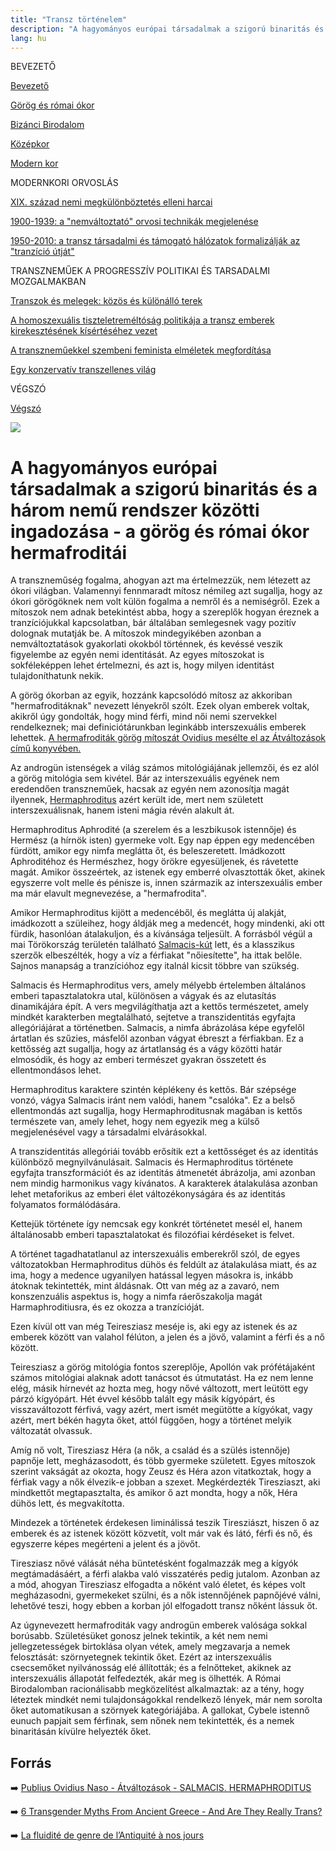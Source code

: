 ```yaml
---
title: "Transz történelem"
description: "A hagyományos európai társadalmak a szigorú binaritás és a három nemű rendszer közötti ingadozása - a görög és római ókor hermafroditái"
lang: hu
---
```


<div class="floating-columns">

<div class="floating-bar">

BEVEZETŐ

[Bevezető](/#/entry?id=transz-tortenelem)

[Görög és római ókor](/#/entry?id=transz-tortenelem-gorog-es-romai-okor)

[Bizánci Birodalom](/#/entry?id=transz-tortenelem-bizanci-birodalom)

[Középkor](/#/entry?id=transz-tortenelem-kozepkor)

[Modern kor](/#/entry?id=transz-tortenelem-modern-kor)

MODERNKORI ORVOSLÁS

[XIX. század nemi megkülönböztetés elleni harcai](/#/entry?id=transz-tortenelem-xix-szazad)

[1900-1939: a "nemváltoztató" orvosi technikák megjelenése](/#/entry?id=transz-tortenelem-nemvaltoztato-orvosi-technikak-megjelenese)

[1950-2010: a transz társadalmi és támogató hálózatok formalizálják az "tranzíció útját"](/#/entry?id=transz-tortenelem-xx-szazad)

TRANSZNEMŰEK A PROGRESSZÍV POLITIKAI ÉS TARSADALMI MOZGALMAKBAN

[Transzok és melegek: közös és különálló terek](/#/entry?id=transz-tortenelem-transzok-es-melegek)

[A homoszexuális tiszteletreméltóság politikája a transz emberek kirekesztésének kísértéséhez vezet](/#/entry?id=transz-tortenelem-meleg-tisztelet-transz-kirekesztes)

[A transzneműekkel szembeni feminista elméletek megfordítása](/#/entry?id=transz-tortenelem-feminista-elmeletek-megforditasa)

[Egy konzervatív transzellenes világ](/#/entry?id=transz-tortenelem-konzervativ-transzellenes-vilag)

VÉGSZÓ

[Végszó](/#/entry?id=transz-tortenelem-konkluzio)

</div>

<div class="wiki-content">

<div class="header-image"><img src="assets/images/undraw_moving.svg" /></div>

# A hagyományos európai társadalmak a szigorú binaritás és a három nemű rendszer közötti ingadozása - a görög és római ókor hermafroditái

A transzneműség fogalma, ahogyan azt ma értelmezzük, nem létezett az ókori világban. Valamennyi fennmaradt mítosz némileg azt sugallja, hogy az ókori görögöknek nem volt külön fogalma a nemről és a nemiségről. Ezek a mítoszok nem adnak betekintést abba, hogy a szereplők hogyan éreznek a tranzíciójukkal kapcsolatban, bár általában semlegesnek vagy pozitív dolognak mutatják be. A mítoszok mindegyikében azonban a nemváltoztatások gyakorlati okokból történnek, és kevéssé veszik figyelembe az egyén nemi identitását. Az egyes mítoszokat is sokféleképpen lehet értelmezni, és azt is, hogy milyen identitást tulajdoníthatunk nekik.

A görög ókorban az egyik, hozzánk kapcsolódó mítosz az akkoriban "hermafroditáknak" nevezett lényekről szólt. Ezek olyan emberek voltak, akikről úgy gondolták, hogy mind férfi, mind női nemi szervekkel rendelkeznek; mai definiciótárunkban leginkább interszexuális emberek lehettek. [A hermafroditák görög mítoszát Ovidius mesélte el az Átváltozások című konyvében.](https://mek.oszk.hu/03600/03690/03690.htm#29)

Az androgün istenségek a világ számos mitológiájának jellemzői, és ez alól a görög mitológia sem kivétel. Bár az interszexuális egyének nem eredendően transzneműek, hacsak az egyén nem azonosítja magát ilyennek, [Hermaphroditus](https://hu.wikipedia.org/wiki/Hermaphroditosz) azért került ide, mert nem született interszexuálisnak, hanem isteni mágia révén alakult át.

Hermaphroditus Aphrodité (a szerelem és a leszbikusok istennője) és Hermész (a hírnök isten) gyermeke volt. Egy nap éppen egy medencében fürdött, amikor egy nimfa meglátta őt, és beleszeretett. Imádkozott Aphroditéhoz és Hermészhez, hogy örökre egyesüljenek, és rávetette magát. Amikor összeértek, az istenek egy emberré olvasztották őket, akinek egyszerre volt melle és pénisze is, innen származik az interszexuális ember ma már elavult megnevezése, a "hermafrodita".

Amikor Hermaphroditus kijött a medencéből, és meglátta új alakját, imádkozott a szüleihez, hogy áldják meg a medencét, hogy mindenki, aki ott fürdik, hasonlóan átalakuljon, és a kívánsága teljesült. A forrásból végül a mai Törökország területén található [Salmacis-kút](https://en.wikipedia.org/wiki/Salmacis_(fountain)) lett, és a klasszikus szerzők elbeszélték, hogy a víz a férfiakat "nőiesítette", ha ittak belőle. Sajnos manapság a tranzícióhoz egy italnál kicsit többre van szükség.

Salmacis és Hermaphroditus vers, amely mélyebb értelemben általános emberi tapasztalatokra utal, különösen a vágyak és az elutasítás dinamikájára épít. A vers megvilágíthatja azt a kettős természetet, amely mindkét karakterben megtalálható, sejtetve a transzidentitás egyfajta allegóriájárat a történetben.
Salmacis, a nimfa ábrázolása képe egyfelől ártatlan és szűzies, másfelől azonban vágyat ébreszt a férfiakban. Ez a kettősség azt sugallja, hogy az ártatlanság és a vágy közötti határ elmosódik, és hogy az emberi természet gyakran összetett és ellentmondásos lehet.

Hermaphroditus karaktere szintén képlékeny és kettõs. Bár szépsége vonzó, vágya Salmacis iránt nem valódi, hanem "csalóka". Ez a belső ellentmondás azt sugallja, hogy Hermaphroditusnak magában is kettős természete van, amely lehet, hogy nem egyezik meg a külső megjelenésével vagy a társadalmi elvárásokkal.

A transzidentitás allegóriái tovább erősítik ezt a kettősséget és az identitás különböző megnyilvánulásait. Salmacis és Hermaphroditus története egyfajta transzformációt és az identitás átmenetét ábrázolja, ami azonban nem mindig harmonikus vagy kívánatos. A karakterek átalakulása azonban lehet metaforikus az emberi élet változékonyságára és az identitás folyamatos formálódására.

Kettejük története így nemcsak egy konkrét történetet mesél el, hanem általánosabb emberi tapasztalatokat és filozófiai kérdéseket is felvet.

A történet tagadhatatlanul az interszexuális emberekről szól, de egyes változatokban Hermaphroditus dühös és feldúlt az átalakulása miatt, és az ima, hogy a medence ugyanilyen hatással legyen másokra is, inkább átoknak tekintették, mint áldásnak. Ott van még az a zavaró, nem konszenzuális aspektus is, hogy a nimfa ráerőszakolja magát Harmaphroditiusra, és ez okozza a tranzícióját.

Ezen kívül ott van még Teiresziasz meséje is, aki egy az istenek és az emberek között van valahol félúton, a jelen és a jövő, valamint a férfi és a nő között.

Teiresziasz a görög mitológia fontos szereplője, Apollón vak prófétájaként számos mitológiai alaknak adott tanácsot és útmutatást. Ha ez nem lenne elég, másik hírnevét az hozta meg, hogy nővé változott, mert leütött egy párzó kígyópárt. Hét évvel később talált egy másik kígyópárt, és visszaváltozott férfivá, vagy azért, mert ismét megütötte a kígyókat, vagy azért, mert békén hagyta őket, attól függően, hogy a történet melyik változatát olvassuk.

Amíg nő volt, Tiresziasz Héra (a nők, a család és a szülés istennője) papnője lett, megházasodott, és több gyermeke született. Egyes mítoszok szerint vakságát az okozta, hogy Zeusz és Héra azon vitatkoztak, hogy a férfiak vagy a nők élvezik-e jobban a szexet. Megkérdezték Tiresziaszt, aki mindkettőt megtapasztalta, és amikor ő azt mondta, hogy a nők, Héra dühös lett, és megvakította.

Mindezek a történetek érdekesen liminálissá teszik Tiresziászt, hiszen ő az emberek és az istenek között közvetít, volt már vak és látó, férfi és nő, és egyszerre képes megérteni a jelent és a jövőt.

Tiresziasz nővé válását néha büntetésként fogalmazzák meg a kígyók megtámadásáért, a férfi alakba való visszatérés pedig jutalom. Azonban az a mód, ahogyan Tiresziasz elfogadta a nőként való életet, és képes volt megházasodni, gyermekeket szülni, és a nők istennőjének papnőjévé válni, lehetővé teszi, hogy ebben a korban jól elfogadott transz nőként lássuk őt.

Az úgynevezett hermafroditák vagy androgün emberek valósága sokkal borúsabb. Születésüket gonosz jelnek tekintik, a két nem nemi jellegzetességek birtoklása olyan vétek, amely megzavarja a nemek felosztását: szörnyetegnek tekintik őket. Ezért az interszexuális csecsemőket nyilvánosság elé állították; és a felnőtteket, akiknek az interszexuális állapotát felfedezték, akár meg is ölhették. A Római Birodalomban racionálisabb megközelítést alkalmaztak: az a tény, hogy léteztek mindkét nemi tulajdonságokkal rendelkező lények, már nem sorolta őket automatikusan a szörnyek kategóriájába. A gallokat, Cybele istennő eunuch papjait sem férfinak, sem nőnek nem tekintették, és a nemek binaritásán kívülre helyezték őket.

## Forrás

➡️ [Publius Ovidius Naso - Átváltozások - SALMACIS. HERMAPHRODITUS](https://mek.oszk.hu/03600/03690/03690.htm#29)

➡️ [6 Transgender Myths From Ancient Greece - And Are They Really Trans?](https://paxsies.com/blogs/blogs-paxsies/greek-transgender-myths)

➡️ [La fluidité de genre de l’Antiquité à nos jours](https://institutlaboetie.fr/wp-content/uploads/2023/06/NOTE-ILB-LGBT-1.pdf)

</div>